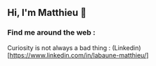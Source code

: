 ## Hi, I'm Matthieu 👋

### Find me around the web :

Curiosity is not always a bad thing : (Linkedin)[https://www.linkedin.com/in/labaune-matthieu/]


<!--
**matthieuLabaune/matthieuLabaune** is a ✨ _special_ ✨ repository because its `README.md` (this file) appears on your GitHub profile.



- 🔭 I’m currently working on ...
- 🌱 I’m currently learning ...
- 👯 I’m looking to collaborate on ...
- 🤔 I’m looking for help with ...
- 💬 Ask me about ...




- ⚡ Fun fact: ...
-->
